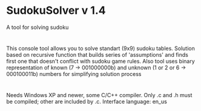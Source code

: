 # SudokuSolver v 1.4

A tool for solving sudoku

#

This console tool allows you to solve standart (9x9) sudoku tables.
Solution based on recursive function that builds series of 'assumptions'
and finds first one that doesn't conflict with sudoku game rules. Also
tool uses binary representation of known (7 -> 001000000b) and unknown
(1 or 2 or 6 -> 000100011b) numbers for simplifying solution process

#

Needs Windows XP and newer, some C/C++ compiler. Only .c and .h must
be compiled; other are included by .c. Interface language: en_us
